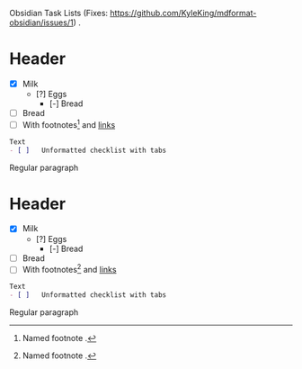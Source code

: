 Obsidian Task Lists (Fixes: https://github.com/KyleKing/mdformat-obsidian/issues/1)
.
# Header

- [x] Milk
  - [?] Eggs
    - \[-\] Bread
- [ ] Bread
- [ ] With footnotes[^note] and [links](https://github.com/hukkin/mdformat-gfm)

```md
Text
- [	]	Unformatted checklist with tabs
```

Regular paragraph

[^note]: Named footnote
.
# Header

- [x] Milk
  - [?] Eggs
    - [-] Bread
- [ ] Bread
- [ ] With footnotes[^note] and [links](https://github.com/hukkin/mdformat-gfm)

```md
Text
- [	]	Unformatted checklist with tabs
```

Regular paragraph

[^note]: Named footnote
.
